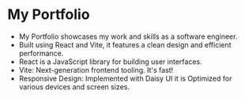 # My Portfolio
- My Portfolio showcases my work and skills as a software engineer.
- Built using React and Vite, it features a clean design and efficient performance.
- React is a JavaScript library for building user interfaces.
- Vite: Next-generation frontend tooling. It's fast!
- Responsive Design: Implemented with Daisy UI it is Optimized for various devices and screen sizes.
